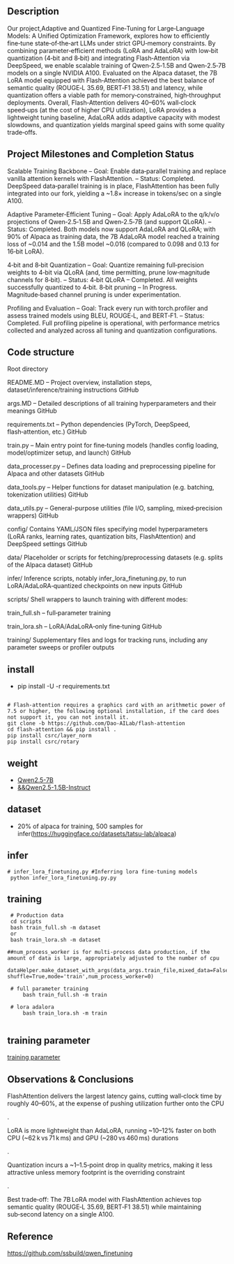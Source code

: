 ## Description
Our project,Adaptive and Quantized Fine‑Tuning for Large‑Language Models: A Unified Optimization Framework, explores how to efficiently fine‑tune state‑of‑the‑art LLMs under strict GPU‑memory constraints. By combining parameter‑efficient methods (LoRA and AdaLoRA) with low‑bit quantization (4‑bit and 8‑bit) and integrating Flash‑Attention via DeepSpeed, we enable scalable training of Qwen‑2.5‑1.5B and Qwen‑2.5‑7B models on a single NVIDIA A100. Evaluated on the Alpaca dataset, the 7B LoRA model equipped with Flash‑Attention achieved the best balance of semantic quality (ROUGE‑L 35.69, BERT‑F1 38.51) and latency, while quantization offers a viable path for memory‑constrained, high‑throughput deployments. Overall, Flash‑Attention delivers 40–60% wall‑clock speed‑ups (at the cost of higher CPU utilization), LoRA provides a lightweight tuning baseline, AdaLoRA adds adaptive capacity with modest slowdowns, and quantization yields marginal speed gains with some quality trade‑offs.

## Project Milestones and Completion Status

Scalable Training Backbone
– Goal: Enable data‑parallel training and replace vanilla attention kernels with FlashAttention.
– Status: Completed. DeepSpeed data‑parallel training is in place, FlashAttention has been fully integrated into our fork, yielding a ~1.8× increase in tokens/sec on a single A100.

Adaptive Parameter‑Efficient Tuning
– Goal: Apply AdaLoRA to the q/k/v/o projections of Qwen‑2.5‑1.5B and Qwen‑2.5‑7B (and support QLoRA).
– Status: Completed. Both models now support AdaLoRA and QLoRA; with 90% of Alpaca as training data, the 7B AdaLoRA model reached a training loss of ~0.014 and the 1.5B model ~0.016 (compared to 0.098 and 0.13 for 16‑bit LoRA).

4‑bit and 8‑bit Quantization
– Goal: Quantize remaining full‑precision weights to 4‑bit via QLoRA (and, time permitting, prune low‑magnitude channels for 8‑bit).
– Status: 4‑bit QLoRA – Completed. All weights successfully quantized to 4‑bit.
8‑bit pruning – In Progress. Magnitude‑based channel pruning is under experimentation.

Profiling and Evaluation
– Goal: Track every run with torch.profiler and assess trained models using BLEU, ROUGE‑L, and BERT‑F1.
– Status: Completed. Full profiling pipeline is operational, with performance metrics collected and analyzed across all tuning and quantization configurations.


## Code structure 
Root directory

README.MD – Project overview, installation steps, dataset/inference/training instructions 
GitHub

args.MD – Detailed descriptions of all training hyperparameters and their meanings 
GitHub

requirements.txt – Python dependencies (PyTorch, DeepSpeed, flash‑attention, etc.) 
GitHub

train.py – Main entry point for fine‑tuning models (handles config loading, model/optimizer setup, and launch) 
GitHub

data_processer.py – Defines data loading and preprocessing pipeline for Alpaca and other datasets 
GitHub

data_tools.py – Helper functions for dataset manipulation (e.g. batching, tokenization utilities) 
GitHub

data_utils.py – General-purpose utilities (file I/O, sampling, mixed‑precision wrappers) 
GitHub

config/
Contains YAML/JSON files specifying model hyperparameters (LoRA ranks, learning rates, quantization bits, FlashAttention) and DeepSpeed settings 
GitHub

data/
Placeholder or scripts for fetching/preprocessing datasets (e.g. splits of the Alpaca dataset) 
GitHub

infer/
Inference scripts, notably infer_lora_finetuning.py, to run LoRA/AdaLoRA‐quantized checkpoints on new inputs 
GitHub

scripts/
Shell wrappers to launch training with different modes:

train_full.sh – full‑parameter training

train_lora.sh – LoRA/AdaLoRA‑only fine‑tuning 
GitHub

training/
Supplementary files and logs for tracking runs, including any parameter sweeps or profiler outputs

## install
  - pip install -U -r requirements.txt
  
```text

# Flash-attention requires a graphics card with an arithmetic power of 7.5 or higher, the following optional installation, if the card does not support it, you can not install it.
git clone -b https://github.com/Dao-AILab/flash-attention
cd flash-attention && pip install .
pip install csrc/layer_norm
pip install csrc/rotary
```


## weight
 - [Qwen2.5-7B](https://huggingface.co/Qwen/Qwen2.5-7B)
  - [ &&Qwen2.5-1.5B-Instruct](https://huggingface.co/Qwen/Qwen2.5-1.5B-Instruct)


## dataset
- 20% of alpaca for training, 500 samples for infer(https://huggingface.co/datasets/tatsu-lab/alpaca)


## infer
    # infer_lora_finetuning.py #Inferring lora fine-tuning models
     python infer_lora_finetuning.py.py


## training
```text
 # Production data
 cd scripts
 bash train_full.sh -m dataset 
 or
 bash train_lora.sh -m dataset 

##num_process_worker is for multi-process data production, if the amount of data is large, appropriately adjusted to the number of cpu
 dataHelper.make_dataset_with_args(data_args.train_file,mixed_data=False, shuffle=True,mode='train',num_process_worker=0)
 
 # full parameter training
     bash train_full.sh -m train
     
 # lora adalora 
     bash train_lora.sh -m train
     
```


## training parameter
[training parameter](args.MD)


## Observations & Conclusions

FlashAttention delivers the largest latency gains, cutting wall‑clock time by roughly 40–60%, at the expense of pushing utilization further onto the CPU 

.

LoRA is more lightweight than AdaLoRA, running ~10–12% faster on both CPU (~62 k vs 71 k ms) and GPU (~280 vs 460 ms) durations 

.

Quantization incurs a ~1–1.5‑point drop in quality metrics, making it less attractive unless memory footprint is the overriding constraint 

.

Best trade‑off: The 7B LoRA model with FlashAttention achieves top semantic quality (ROUGE‑L 35.69, BERT‑F1 38.51) while maintaining sub‑second latency on a single A100.

## Reference
https://github.com/ssbuild/qwen_finetuning
    





